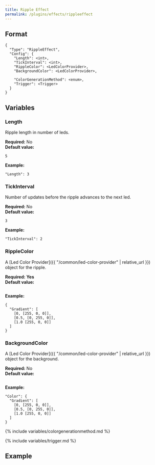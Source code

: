 ```yaml
---
title: Ripple Effect
permalink: /plugins/effects/rippleeffect
---
```


## Format

~~~
{
  "Type": "RippleEffect",
  "Config": {
    "Length": <int>,
    "TickInterval": <int>,
    "RippleColor": <LedColorProvider>,
    "BackgroundColor": <LedColorProvider>,

    "ColorGenerationMethod": <enum>,
    "Trigger": <Trigger>
  }
}
~~~

## Variables

### Length
<div class="variable-block" markdown="block">

Ripple length in number of leds.

**Required:** No<br>
**Default value:**
~~~
5
~~~
**Example:**
~~~
"Length": 3
~~~

</div>

### TickInterval
<div class="variable-block" markdown="block">

Number of updates before the ripple advances to the next led.

**Required:** No<br>
**Default value:**
~~~
3
~~~
**Example:**
~~~
"TickInterval": 2
~~~

</div>

### RippleColor
<div class="variable-block" markdown="block">

A [Led Color Provider]({{ "/common/led-color-provider" | relative_url }}) object for the ripple.

**Required:** **Yes**<br>
**Default value:**
~~~
~~~
**Example:**
~~~
{
  "Gradient": [
    [0, [255, 0, 0]],
    [0.5, [0, 255, 0]],
    [1.0 [255, 0, 0]]
  ]
}
~~~

</div>

### BackgroundColor
<div class="variable-block" markdown="block">

A [Led Color Provider]({{ "/common/led-color-provider" | relative_url }}) object for the background.

**Required:** No<br>
**Default value:**
~~~
~~~
**Example:**
~~~
"Color": {
  "Gradient": [
    [0, [255, 0, 0]],
    [0.5, [0, 255, 0]],
    [1.0 [255, 0, 0]]
  ]
}
~~~

</div>

{% include variables/colorgenerationmethod.md %}

{% include variables/trigger.md %}

## Example

~~~
~~~